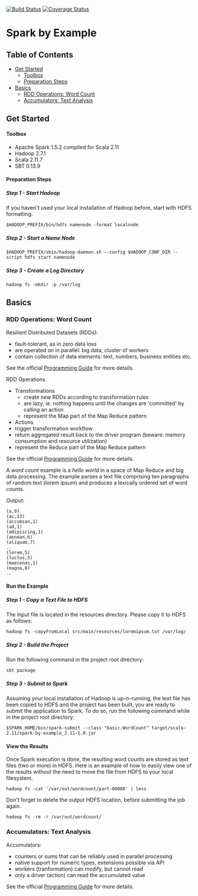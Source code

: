 [![Build Status](https://travis-ci.org/zezutom/spark-by-example.svg?branch=master)](https://travis-ci.org/zezutom/spark-by-example)
[![Coverage Status](https://coveralls.io/repos/zezutom/spark-by-example/badge.svg?branch=master&service=github&ts=123)](https://coveralls.io/github/zezutom/spark-by-example?branch=master)
# Spark by Example

## Table of Contents
- [Get Started](#get-started)
  - [Toolbox](#toolbox) 
  - [Preparation Steps](#preparation-steps)
- [Basics](#basics)
  - [RDD Operations: Word Count](#rdd-operations-word-count)
  - [Accumulators: Text Analysis](#accumulators-text-analysis)

## Get Started

#### Toolbox
* Apache Spark 1.5.2 compiled for Scala 2.11
* Hadoop 2.7.1
* Scala 2.11.7
* SBT 0.13.9

#### Preparation Steps

##### Step 1 - Start Hadoop
If you haven't used your local installation of Hadoop before, start with HDFS formatting.
```
$HADOOP_PREFIX/bin/hdfs namenode -format localnode
```
##### Step 2 - Start a Name Node
```
$HADOOP_PREFIX/sbin/hadoop-daemon.sh --config $HADOOP_CONF_DIR --script hdfs start namenode
```
##### Step 3 - Create a Log Directory
```
hadoop fs -mkdir -p /var/log
```
## Basics

### RDD Operations: Word Count
Resilient Distributed Datasets (RDDs):
* fault-tolerant, as in zero data loss
* are operated on in parallel: big data, cluster of workers
* contain collection of data elements: text, numbers, business entities etc.

See the official [Programming Guide](http://spark.apache.org/docs/latest/programming-guide.html#resilient-distributed-datasets-rdds) for more details.

RDD Operations
* Transformations
  * create new RDDs according to transformation rules
  * are lazy, ie. nothing happens until the changes are 'committed' by calling an action
  * represent the Map part of the Map Reduce pattern
* Actions
 * trigger transformation workflow 
 * return aggregated result back to the driver program (beware: memory consumption and resource utilization)
 * represent the Reduce part of the Map Reduce pattern

See the official [Programming Guide](http://spark.apache.org/docs/latest/programming-guide.html#rdd-operations) for more details.

A _word count_ example is a _hello world_ in a space of Map Reduce and big data processing. The example parses a text file comprising ten paragraphs of random text (lorem ipsum) and produces a lexically ordered set of word counts.

Output:
```
(a,9)
(ac,13)
(accumsan,1)
(ad,1)
(adipiscing,1)
(aenean,6)
(aliquam,7)
..
(lorem,5)
(luctus,5)
(maecenas,1)
(magna,8)
..
```
#### Run the Example

##### Step 1 - Copy a Text File to HDFS
The input file is located in the resources directory. Please copy it to HDFS as follows:
```
hadoop fs -copyFromLocal src/main/resources/loremipsum.txt /var/log/
```
##### Step 2 - Build the Project
Run the following command in the project root directory:
```
sbt package
```
##### Step 3 - Submit to Spark
Assuming your local installation of Hadoop is up-n-running, the text file has been copied to HDFS and the project has been built, you are ready to submit the application to Spark. To do so, run the following command while in the project root directory:
```
$SPARK_HOME/bin/spark-submit --class "basic.WordCount" target/scala-2.11/spark-by-example_2.11-1.0.jar
```

#### View the Results
Once Spark execution is done, the resulting word counts are stored as text files (two or more) in HDFS. Here is an example of how to easily view one of the results without the need to move the file from HDFS to your local filesystem.
```
hadoop fs -cat '/var/out/wordcount/part-00000' | less
```

Don't forget to delete the output HDFS location, before submitting the job again.
```
hadoop fs -rm -r /var/out/wordcount/
```

### Accumulators: Text Analysis

Accumulators:
* counters or sums that can be reliably used in parallel processing
* native support for numeric types, extensions possible via API
* workers (tranformation) can modify, but cannot read
* only a driver (action) can read the accumulated value

See the official [Programming Guide](http://spark.apache.org/docs/latest/programming-guide.html#accumulators-a-nameaccumlinka) for more details.





